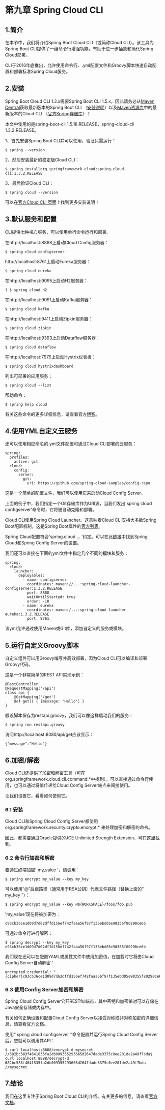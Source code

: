 # 第九章 Spring Cloud CLI

## 1.简介

在本节中，我们将介绍Spring Boot Cloud CLI（或简称Cloud CLI）。该工具为Spring Boot CLI提供了一组命令行增强功能，有助于进一步抽象和简化Spring Cloud部署。

CLI于2016年底推出，允许使用命令行、.yml配置文件和Groovy脚本快速自动配置和部署标准Spring Cloud服务。

## 2.安装

Spring Boot Cloud CLI 1.3.x需要Spring Boot CLI 1.5.x，因此请务必从[Maven Central](https://search.maven.org/classic/#search%7Cga%7C1%7Ca%3A%22spring-boot-cli%22)获取最新版本的Spring Boot CLI （[安装说明](https://docs.spring.io/spring-boot/docs/current/reference/html/getting-started-installing-spring-boot.html#getting-started-manual-cli-installation)）以及[Maven资源库](https://search.maven.org/classic/#search%7Cga%7C1%7Ca%3A%22spring-cloud-cli%22)中的最新版本的Cloud CLI （[官方Spring存储库](https://repo.spring.io/snapshot/org/springframework/cloud/spring-cloud-cli/)）！

本文中使用的是spring-boot-cli 1.5.18.RELEASE，spring-cloud-cli 1.3.2.RELEASE。

1、首先安装Spring Boot CLI并可以使用，验证只需运行：
```
$ spring --version
```

2、然后安装最新的稳定版Cloud CLI：
```
$ spring installorg.springframework.cloud:spring-cloud-cli:1.3.2.RELEASE
```

3、最后验证Cloud CLI：
```
$ spring cloud --version
```

可以在[官方Cloud CLI 页面](https://cloud.spring.io/spring-cloud-cli/)上找到更多安装说明！

## 3.默认服务和配置

CLI提供七种核心服务，可以使用单行命令运行和部署。

在http://localhost:8888上启动Cloud Config服务器：
```
$ spring cloud configserver
```

http://localhost:8761上启动Eureka服务器：
```
$ spring cloud eureka
```

在http://localhost:9095上启动H2服务器：
```
1 $ spring cloud h2
```

在http://localhost:9091上启动Kafka服务器：
```
$ spring cloud kafka
```

在http://localhost:9411上启动Zipkin服务器：
```
$ spring cloud zipkin
```

在http://localhost:9393上启动Dataflow服务器：
```
$ spring cloud dataflow
```

在http://localhost:7979上启动Hystrix仪表板：
```
$ spring cloud hystrixdashboard
```

列出可部署的应用服务：
```
$ spring cloud --list
```

帮助命令：
```
$ spring help cloud
```

有关这些命令的更多详细信息，请查看官方[博客](https://spring.io/blog/2016/11/02/introducing-the-spring-cloud-cli-launcher)。

## 4.使用YML自定义云服务

还可以使用相应命名的.yml文件配置可通过Cloud CLI部署的云服务：
```
spring:
  profiles:
    active: git
  cloud:
    config:
      server:
        git:
          uri: https://github.com/spring-cloud-samples/config-repo
```

这是一个简单的配置文件，我们可以使用它来启动Cloud Config Server。

上面的例子中，我们指定一个Git存储库作为URI源，当我们发出'spring cloud configserver'命令时，它将被自动克隆和部署。

Cloud CLI使用Spring Cloud Launcher。这意味着Cloud CLI支持大多数Spring Boot配置机制。这是Spring Boot属性的[官方列表](https://docs.spring.io/spring-boot/docs/current/reference/html/common-application-properties.html)。

Spring Cloud配置符合'spring.cloud ... '约定。可以在此[链接](http://cloud.spring.io/spring-cloud-static/spring-cloud-config/1.3.3.RELEASE/single/spring-cloud-config.html#_environment_repository)中找到Spring Cloud和Spring Config Server的设置。

我们还可以直接在下面的yml文件中指定几个不同的模块和服务：
```
spring:
  cloud:
    launcher:
      deployables:
        - name: configserver
          coordinates: maven://...:spring-cloud-launcher-configserver:1.3.2.RELEASE
          port: 8888
          waitUntilStarted: true
          order: -10
        - name: eureka
          coordinates: maven:/...:spring-cloud-launcher-eureka:1.3.2.RELEASE
          port: 8761
```

该yml允许通过使用Maven或Git库，添加自定义的服务或模块。

## 5.运行自定义Groovy脚本

自定义组件可以用Groovy编写并高效部署，因为Cloud CLI可以编译和部署Groovy代码。

这是一个非常简单的REST API实现示例：
```
@RestController
@RequestMapping('/api')
class api {
    @GetMapping('/get')
    def get() { [message: 'Hello'] }
}
```

假设脚本保存为restapi.groovy，我们可以像这样启动我们的服务：
```
$ spring run restapi.groovy
```

访问http://localhost:8080/api/get应该显示：
```
{"message":"Hello"}
```

## 6.加密/解密

Cloud CLI还提供了加密和解密工具（可在org.springframework.cloud.cli.command.*中找到），可以直接通过命令行使用，也可以通过将值传递给Cloud Config Server端点来间接使用。

让我们设置它，看看如何使用它。

### 6.1 安装

Cloud CLI和Spring Cloud Config Server都使用org.springframework.security.crypto.encrypt.* 来处理加密和解密的命令。

因此，都需要通过Oracle提供的JCE Unlimited Strength Extension，可在[这里](http://www.oracle.com/technetwork/java/javase/downloads/jce8-download-2133166.html)找到。

### 6.2 命令行加密和解密

要通过终端加密' my_value '，请调用：
```
$ spring encrypt my_value --key my_key
```

可以使用“@”后跟路径（通常用于RSA公钥）代表文件路径（替换上面的“ my_key ”）：
```
$ spring encrypt my_value --key @${WORKSPACE}/foos/foo.pub
```

'my_value'现在将被加密为：
```
c93cb36ce1d09d7d62dffd156ef742faaa56f97f135ebd05e90355f80290ce6b
```

可通过命令行进行解密：
```
$ spring decrypt --key my_key c93cb36ce1d09d7d62dffd156ef742faaa56f97f135ebd05e90355f80290ce6b
```

我们现在还可以在配置YAML或属性文件中使用加密值，在加载时它将由Cloud Config Server自动解密：
```
encrypted_credential: "{cipher}c93cb36ce1d09d7d62dffd156ef742faaa56f97f135ebd05e90355f80290ce6b"
```

### 6.3 使用Config Server加密和解密

Spring Cloud Config Server公开RESTful端点，其中密钥和加密值对可以存储在Java安全存储或内存中。

有关如何正确设置和配置Cloud Config Server以接受对称或非对称加密的详细信息，请查看[官方文档](http://cloud.spring.io/spring-cloud-static/spring-cloud-config/1.3.3.RELEASE/single/spring-cloud-config.html#_encryption_and_decryption)。

使用“ spring cloud configserver ”命令配置并运行Spring Cloud Config Server后，您就可以调用其API：
```
$ curl localhost:8888/encrypt-d mysecret
//682bc583f4641835fa2db009355293665d2647dade3375c0ee201de2a49f7bda$ 
curl localhost:8888/decrypt-d 682bc583f4641835fa2db009355293665d2647dade3375c0ee201de2a49f7bda
//mysecret
```

## 7.结论

我们在这里专注于Spring Boot Cloud CLI的介绍。有关更多的信息，请查看[官方文档](http://cloud.spring.io/spring-cloud-static/spring-cloud-cli/1.3.2.RELEASE/)。